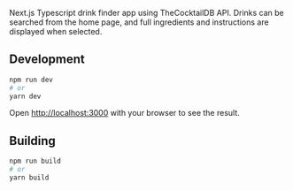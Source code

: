 Next.js Typescript drink finder app using TheCocktailDB API. Drinks can be searched from the home page, and full ingredients and instructions are displayed when selected.

## Development
```bash
npm run dev
# or
yarn dev
```

Open [http://localhost:3000](http://localhost:3000) with your browser to see the result.

## Building
```bash
npm run build
# or
yarn build
```
